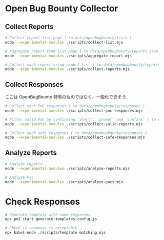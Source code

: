 # Open Bug Bounty Collector

## Collect Reports

```bash
# Collect report list page ( to data/openbugbounty/lists )
node --experimental-modules ./scripts/collect-list.mjs

# Aggregate report from list page ( to data/openbugbounty/reports.json )
node --experimental-modules ./scripts/aggregate-report.mjs

# Collect each report using report list ( to data/openbugbounty/reports )
node --experimental-modules ./scripts/collect-reports.mjs
```

## Collect Responses

ここは OpenBugBounty 特有のものではなく、一般化できそう.

```bash
# Collect each PoC responses ( to data/openbugbounty/responses )
node --experimental-modules ./scripts/collect-poc-responses.mjs

# Filter valid PoC by confirming `alert`, `prompt` and `confirm` ( to data/openbugbounty/valid-reports.json )
node --experimental-modules ./scripts/collect-valid-reports.mjs

# Collect each safe responses ( to data/openbugbounty/responses )
node --experimental-modules ./scripts/collect-safe-responses.mjs
```

## Analyze Reports

```bash
# Analyze reports
node --experimental-modules ./scripts/analyze-reports.mjs

# Analyze PoC
node --experimental-modules ./scripts/analyze-pocs.mjs
```

# Check Responses

```bash
# Generate template with some responses
npx pm2 start generate-templates.config.js

# Check if response is acceptable
npx babel-node ./scripts/template-matching.mjs
```
